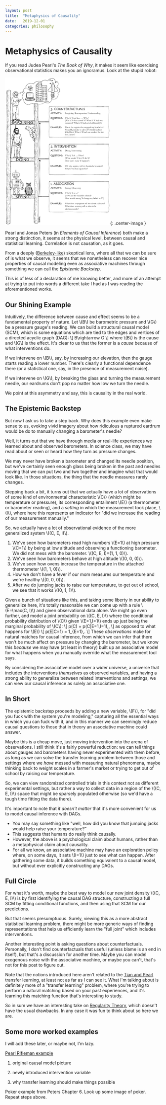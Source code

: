 ```yaml
---
layout: post
title:  "Metaphysics of Causality"
date:   2019-12-01
categories: philosophy
---
```


# Metaphysics of Causality

If you read Judea Pearl's _The Book of Why_, it makes it seem like exercising observational statistics makes you an ignoramus. Look at the stupid robot:

![ladder](/assets/2019-12-01-metaphysics-of-causality/ladder.png){: .center-image }

Pearl and Jonas Peters (in _Elements of Causal Inference_) both make a strong distinction, it seems at the physical level, between causal and statistical learning. Correlation is not causation, as it goes.

From a deeply ([Berkeley-like](https://en.wikipedia.org/wiki/Subjective_idealism)) skeptical lens, where all that we can be sure of is what we observe, it seems that we nonetheless can recover nice properties of causal modeling even as associative machines through something we can call the _Epistemic Backstep_.

This is of less of a declaration of me knowing better, and more of an attempt at trying to put into words a different take I had as I was reading the aforementioned works.

## Our Shining Example

Intuitively, the difference between cause and effect seems to be a fundamental property of nature. Let \\(B\\) be barometric pressure and \\(G\\) be a pressure gauge's reading. We can build a structural causal model (SCM), which is some equations which are tied to the edges and vertices of a directed acyclic graph (DAG):
\\[
B\rightarrow G
\\]
where \\(B\\) is the cause and \\(G\\) is the effect. It's clear to us that the former is a _cause_ because of what interventions do.

If we intervene on \\(B\\), say, by increasing our elevation, then the gauge starts reading a lower number. There's clearly a functional dependence there (or a statistical one, say, in the presence of measurement noise).

If we intervene on \\(G\\), by breaking the glass and turning the measurement needle, our eardrums don't pop no matter how low we turn the needle.

We point at this asymmetry and say, this is causality in the real world.

## The Epistemic Backstep

But now I ask us to take a step back. Why does this example even make sense to us, evoking vivid imagery about how ridiculous a ruptured eardrum would be do to manually changing a barometer's needle?

Well, it turns out that we have through media or real-life experiences we learned about and observed barometers. In science class, we may have read about or seen or heard how they turn as pressure changes.

We may never have broken a barometer and changed its needle position, but we've certainly seen enough glass being broken in the past and needles moving that we can put two and two together and imagine what that would look like. In those situations, the thing that the needle measures rarely changes.

Stepping back a bit, it turns out that we actually have a lot of observations of some kind of environmental characteristic \\(C\\) (which might be temperature or pressure), its corresponding entailment \\(E\\) (a thermometer or barometer reading), and a _setting_ in which the measurement took place, \\(I\\), where here this represents an indicator for "did we increase the reading of our measurement manually."

So, we actually have a lot of observational evidence of the more generalized system \\((C, E, I)\\).

1. We've seen how barometers read high numbers \\(E=1\\) at high pressure \\(C=1\\) by being at low altitude and observing a functioning barometer. We did not mess with the barometer. \\((C, E, I)=(1, 1, 0)\\).
2. We've seen how barometers behave at high altitude \\((0, 0, 0)\\).
3. We've seen how ovens increase the temperature in the attached thermometer \\((1, 1, 0)\\).
4. How we don't have a fever if our mom measures our temperature and we're healthy \\((0, 0, 0)\\).
5. After we do jumping jacks to raise our temperature, to get out of school, we see that it works \\((0, 1, 1)\\).

Given a bunch of situations like this, and taking some liberty in our ability to generalize here, it's totally reasonable we can come up with a rule \\(E=\max(C, I)\\) and given observational data alone. We might go even further, and model a joint probability on \\((C, E, I)\\) where the conditional probability distribution of \\(C\\) given \\(E=1,I=1\\) ends up just being the marginal probability of \\(C\\):
\\[
p(C) = p(C|E=1,I=1)\,,
\\]
as opposed to what happens for \\(E\\)
\\[
p(E|C=1) = 1\_\{E=1\}\,.
\\]
These _observations_ make for natural matches for causal inference, from which we can infer that there won't be much affect on pressure by changing the barometer, but we know this _because_ we may have (at least in theory) built up an associative model for what happens when you manually override what the measurement tool says.

By considering the associative model over a wider universe, a universe that includes the interventions _themselves_ as observed variables, and having a strong ability to generalize between related interventions and settings, we can view our causal inference as solely an associative one.

## In Short

The epistemic backstep proceeds by adding a new variable, \\(F\\), for "did you fuck with the system you're modeling," capturing all the essential ways in which you can fuck with it, and in this manner we can seemingly reduce causal questions to those that in theory an associative machine could answer.

Maybe this is a cheap move, just moving intervention into the arena of observations. I still think it's a fairly powerful reduction: we can tell things about gauges and barometers having never experimented with them before, as long as we can solve the transfer learning problem between those and settings where we _have_ messed with measuring natural phenomena, maybe thinking back to weight scales in a farmer's market or trying to get out of school by raising our temperature.

So, we can view randomized controlled trials in this context not as different experimental settings, but rather a way to collect data in a region of the \\((C, E, I)\\) space that might be sparsely populated otherwise (so we'd have a tough time fitting the data there).

It's important to note that _it doesn't matter_ that it's more convenient for us to model causal inference with DAGs.

* You may say something like "well, how did you know that jumping jacks would help raise your temperature?"
* This suggests that humans do really think causally.
* However, the above is a psychological claim about humans, rather than a metaphysical claim about causality.
* For all we know, an associative machine may have an exploration policy where, on some days, it sets \\(I=1\\) just to see what can happen. After gathering some data, it builds something equivalent to a causal model, but without ever explicitly constructing any DAGs.

## Full Circle

For what it's worth, maybe the best way to model our new joint density \\((C, E, I)\\) is by first identifying the causal DAG structure, constructing a full SCM by fitting conditional functions, and then using that SCM for our predictions.

But that seems presumptuous. Surely, viewing this as a more abstract statistical learning problem, there might be more generic ways of finding representations that help us efficiently learn the "full joint" which includes interventions.

Another interesting point is asking questions about counterfactuals. Personally, I don't find counterfactuals that useful (unless blame is an end in itself), but that's a discussion for another time. Maybe you can model exogenous noise with the associative machine, or maybe you can't, that's not for this post to figure out.

Note that the notions introduced here aren't related to the [Tian and Pearl](https://arxiv.org/abs/1301.2312) transfer learning, at least not as far as I can see it. What I'm talking about is definitely more of a "transfer learning" problem, where you're trying to perform a natural matching based on your past experiences, and it's learning this matching function that's interesting to study.

So in sum we have an interesting take on [Regularity Theory](https://plato.stanford.edu/entries/causation-probabilistic/), which doesn't have the usual drawbacks. In any case it was fun to think about so here we are.

## Some more worked examples

I will add these later, or maybe not, I'm lazy.

[Pearl Rifleman example](https://ftp.cs.ucla.edu/pub/stat_ser/r301-final.pdf)

1. original causal model picture

2. newly introduced intervention variable

3. why transfer learning should make things possible

Poker example from Peters Chapter 6. Look up some image of poker. Repeat steps above.
